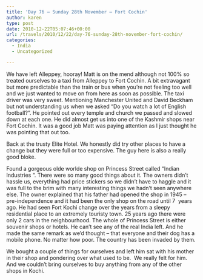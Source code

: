 ```yaml
---
title: 'Day 76 – Sunday 28th November – Fort Cochin'
author: karen
type: post
date: 2010-12-22T05:07:46+00:00
url: /travels/2010/12/22/day-76-sunday-28th-november-fort-cochin/
categories:
  - India
  - Uncategorized

---
```

We have left Alleppey, hooray! Matt is on the mend although not 100% so treated ourselves to a taxi from Alleppey to Fort Cochin. A bit extravagant but more predictable than the train or bus when you’re not feeling too well and we just wanted to move on from here as soon as possible. The taxi driver was very sweet. Mentioning Manchester United and David Beckham but not understanding us when we asked “Do you watch a lot of English football?”. He pointed out every temple and church we passed and slowed down at each one. He did almost get us into one of the Kashmir shops near Fort Cochin. It was a good job Matt was paying attention as I just thought he was pointing that out too.

Back at the trusty Elite Hotel. We honestly did try other places to have a change but they were full or too expensive. The guy here is also a really good bloke.

Found a gorgeous olde worlde shop on Princess Street called “Indian Industries “. There were so many good things about it. The owners didn’t hassle us, everything had price stickers so we didn’t have to haggle and it was full to the brim with many interesting things we hadn’t seen anywhere else. The owner explained that his father had opened the shop in 1945 – pre-independence and it had been the only shop on the road until 7&nbsp; years ago. He had seen Fort Kochi change over the years from a sleepy residential place to an extremely touristy town. 25 years ago there were only 2 cars in the neighbourhood. The whole of Princess Street is either souvenir shops or hotels. He can’t see any of the real India left. And he made the same remark as we’d thought – that everyone and their dog has a mobile phone. No matter how poor. The country has been invaded by them.

We bought a couple of things for ourselves and left him sat with his mother in their shop and pondering over what used to be.&nbsp; We really felt for him. And we couldn’t bring ourselves to buy anything from any of the other shops in Kochi.